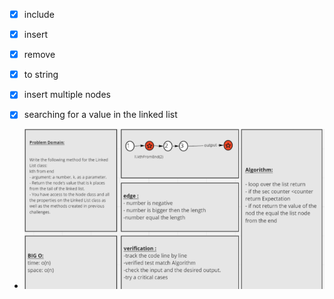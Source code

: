- [x] include
- [x] insert
- [x] remove
- [x] to string
- [x]  insert multiple nodes 
- [x]  searching for a value in the linked list    


* ![](code-challenge07.PNG)
